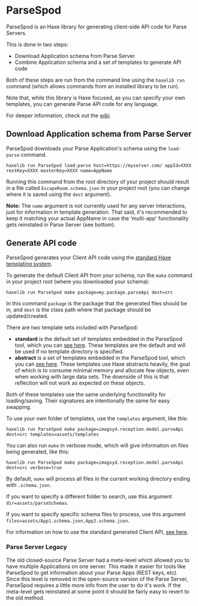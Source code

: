 # ParseSpod

ParseSpod is an Haxe library for generating client-side API code for Parse Servers.

This is done in two steps:

- Download Application schema from Parse Server
- Combine Application schema and a set of templates to generate API code

Both of these steps are run from the command line using the `haxelib run` command (which allows commands from an installed library to be run).

Note that, while this library is Haxe focused, as you can specify your own templates, you can generate Parse API code for any language.

For deeper information, check out the [wiki](https://github.com/TomByrne/ParseSpod/wiki).

## Download Application schema from Parse Server

ParseSpod downloads your Parse Application's schema using the `load-parse` command.

```
haxelib run ParseSpod load-parse host=https://myserver.com/ appId=XXXX restKey=XXXX masterKey=XXXX name=AppName
```

Running this command from the root directory of your project should result in a file called `EscapeRoom.schema.json` in your project root (you can change where it is saved using the `dest` argument).

**Note:** The `name` argument is not currently used for any server interactions, just for information in template generation. That said, it's recommended to keep it matching your actual AppName in case the 'multi-app' functionality gets reinstated in Parse Server (see bottom).

## Generate API code

ParseSpod generates your Client API code using the [standard Haxe templating system](https://haxe.org/manual/std-template.html).

To generate the default Client API from your schema, run the `make` command in your project root (where you downloaded your schema):

```
haxelib run ParseSpod make package=my.package.parseApi dest=src
```

In this command `package` is the package that the generated files should be in, and `dest` is the class path where that package should be updated/created.

There are two template sets included with ParseSpod:

- **standard** is the default set of templates embedded in the ParseSpod tool, which you can [see here](https://github.com/TomByrne/ParseSpod/tree/master/templates/standard). These templates are the default and will be used if no template directory is specified.
- **abstract** is a set of templates embedded in the ParseSpod tool, which you can [see here](https://github.com/TomByrne/ParseSpod/tree/master/templates/abstract). These templates use Haxe abstracts heavily, the goal of which is to consume minimal memory and allocate few objects, even when working with large data sets. The downside of this is that reflection will not work as expected on these objects.

Both of these templates use the same underlying functionality for loading/saving. Their signatures are intentionally the same for easy swapping.

To use your own folder of templates, use the `templates` argument, like this:

```
haxelib run ParseSpod make package=imagsyd.reception.model.parseApi dest=src templates=assets/templates
```

You can also run `make` in verbose mode, which will give information on files being generated, like this:

```
haxelib run ParseSpod make package=imagsyd.reception.model.parseApi dest=src verbose=true
```

By default, `make` will process all files in the current working directory ending with `.schema.json`.

If you want to specify a different folder to search, use this argument `dir=assets/parseSchemas`.

If you want to specify specific schema files to process, use this argument `files=assets/App1.schema.json,App2.schema.json`.

For information on how to use the standard generated Client API, [see here](https://github.com/TomByrne/ParseSpod/wiki/Using-Standard-Client-Objects).

### Parse Server Legacy

The old closed-source Parse Server had a meta-level which allowed you to have multiple Applications on one server. This made it easier for tools like ParseSpod to get information about your Parse Apps (REST keys, etc). Since this level is removed in the open-source version of the Parse Server, ParseSpod requires a little more info from the user to do it's work. If the meta-level gets reinstated at some point it should be fairly easy to revert to the old method.